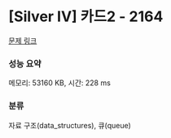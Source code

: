 # [Silver IV] 카드2 - 2164 

[문제 링크](https://www.acmicpc.net/problem/2164) 

### 성능 요약

메모리: 53160 KB, 시간: 228 ms

### 분류

자료 구조(data_structures), 큐(queue)

